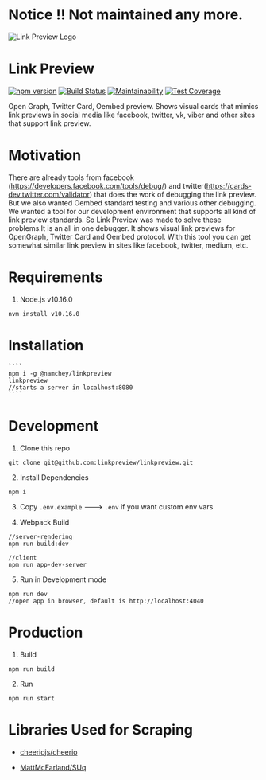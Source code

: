 # Notice !! Not maintained any more.

![Link Preview Logo](https://raw.githubusercontent.com/namchey/linkpreview/master/app/images/linkpreview-logo.png)

# Link Preview
[![npm version](https://badge.fury.io/js/%40namchey%2Flinkpreview.svg)](https://badge.fury.io/js/%40namchey%2Flinkpreview)
[![Build Status](https://travis-ci.org/namchey/linkpreview.svg?branch=master)](https://travis-ci.org/namchey/linkpreview)
[![Maintainability](https://api.codeclimate.com/v1/badges/f8aae8449e8d187af9aa/maintainability)](https://codeclimate.com/github/namchey/linkpreview/maintainability)
[![Test Coverage](https://api.codeclimate.com/v1/badges/f8aae8449e8d187af9aa/test_coverage)](https://codeclimate.com/github/namchey/linkpreview/test_coverage)

Open Graph, Twitter Card, Oembed preview. Shows visual cards that mimics link previews in social media like facebook, twitter, vk, viber and other sites that support link preview.

# Motivation
 There are already tools from facebook (https://developers.facebook.com/tools/debug/) and twitter(https://cards-dev.twitter.com/validator) that does the work of debugging the link preview. But we also wanted Oembed standard testing and various other debugging. We wanted a tool for our development environment that supports all kind of link preview standards. So Link Preview was made to solve these problems.It is an all in one debugger. It shows visual link previews for OpenGraph, Twitter Card and Oembed protocol. With this tool you can get somewhat similar link preview in sites like facebook, twitter, medium, etc.

# Requirements

  1. Node.js v10.16.0

  ```
  nvm install v10.16.0
  ```

# Installation

    ````
    npm i -g @namchey/linkpreview
    linkpreview
    //starts a server in localhost:8080
    ````

# Development

1. Clone this repo
  ````
  git clone git@github.com:linkpreview/linkpreview.git
  ````

2. Install Dependencies
  ````
  npm i
  ````

3. Copy `.env.example` ---> `.env` if you want custom env vars

4. Webpack Build

  ````
  //server-rendering
  npm run build:dev

  //client
  npm run app-dev-server

  ````

5. Run in Development mode
  ````
  npm run dev
  //open app in browser, default is http://localhost:4040
  ````

# Production


  1. Build
  ````
  npm run build
  ````

  2. Run
  ````
  npm run start
  ````


  # Libraries Used for Scraping

   - [cheeriojs/cheerio](https://github.com/cheeriojs/cheerio)

   - [MattMcFarland/SUq](https://github.com/MattMcFarland/SUq)
